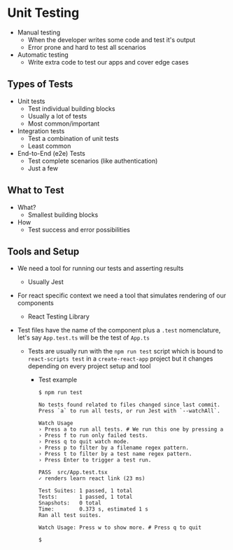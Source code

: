 # Unit Testing

-   Manual testing
    -   When the developer writes some code and test it's output
    -   Error prone and hard to test all scenarios
-   Automatic testing
    -   Write extra code to test our apps and cover edge cases

## Types of Tests

-   Unit tests
    -   Test individual building blocks
    -   Usually a lot of tests
    -   Most common/important
-   Integration tests
    -   Test a combination of unit tests
    -   Least common
-   End-to-End (e2e) Tests
    -   Test complete scenarios (like authentication)
    -   Just a few

## What to Test

-   What?
    -   Smallest building blocks
-   How
    -   Test success and error possibilities

## Tools and Setup

-   We need a tool for running our tests and asserting results
    -   Usually Jest
-   For react specific context we need a tool that simulates rendering of our components
    -   React Testing Library
-   Test files have the name of the component plus a `.test` nomenclature, let's say `App.test.ts` will be the test of `App.ts`

    -   Tests are usually run with the `npm run test` script which is bound to `react-scripts test` in a `create-react-app` project but it changes depending on every project setup and tool

        -   Test example

            ```SHELL
            $ npm run test

            No tests found related to files changed since last commit.
            Press `a` to run all tests, or run Jest with `--watchAll`.

            Watch Usage
            › Press a to run all tests. # We run this one by pressing a
            › Press f to run only failed tests.
            › Press q to quit watch mode.
            › Press p to filter by a filename regex pattern.
            › Press t to filter by a test name regex pattern.
            › Press Enter to trigger a test run.

            PASS  src/App.test.tsx
            ✓ renders learn react link (23 ms)

            Test Suites: 1 passed, 1 total
            Tests:       1 passed, 1 total
            Snapshots:   0 total
            Time:        0.373 s, estimated 1 s
            Ran all test suites.

            Watch Usage: Press w to show more. # Press q to quit

            $
            ```
